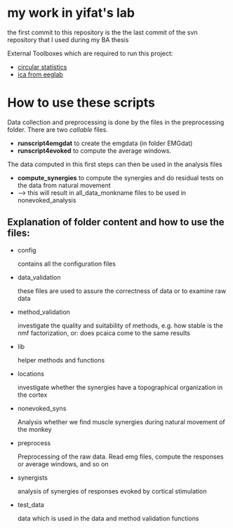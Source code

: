 my work in yifat's lab
======================

the first commit to this repository is the the last commit
of the svn repository that I used during my BA thesis

External Toolboxes which are required to run this project:

* [circular statistics](http://www.mathworks.com/matlabcentral/fileexchange/10676-circular-statistics-toolbox-directional-statistics)
* [ica from eeglab](http://sccn.ucsd.edu/eeglab)


How to use these scripts
========================

Data collection and preprocessing is done by the files in the preprocessing folder. 
There are two *callable* files. 

* **runscript4emgdat** to create the emgdata (in folder EMGdat)
* **runscript4evoked** to compute the average windows.

The data computed in this first steps can then be used in the analysis files 

* **compute_synergies** to compute the synergies and do residual tests on the data from natural movement
* --> this will result in all_data_monkname files to be used in nonevoked_analysis


Explanation of folder content and how to use the files:
-------------------------------------------------------

* config

    contains all the configuration files
    
* data_validation

    these files are used to assure the correctness of data or to examine raw data
    
* method_validation

    investigate the quality and suitability of methods, e.g. how stable is the 
    nmf factorization, or: does pcaica come to the same results
    
* lib

    helper methods and functions
    
* locations

    investigate whether the synergies have a topographical organization in the cortex
    
* nonevoked_syns

    Analysis whether we find muscle synergies during natural movement of the monkey
    
* preprocess

    Preprocessing of the raw data. Read emg files, compute the responses or average
    windows, and so on
    
* synergists

    analysis of synergies of responses evoked by cortical stimulation
    
* test_data 

    data which is used in the data and method validation functions

